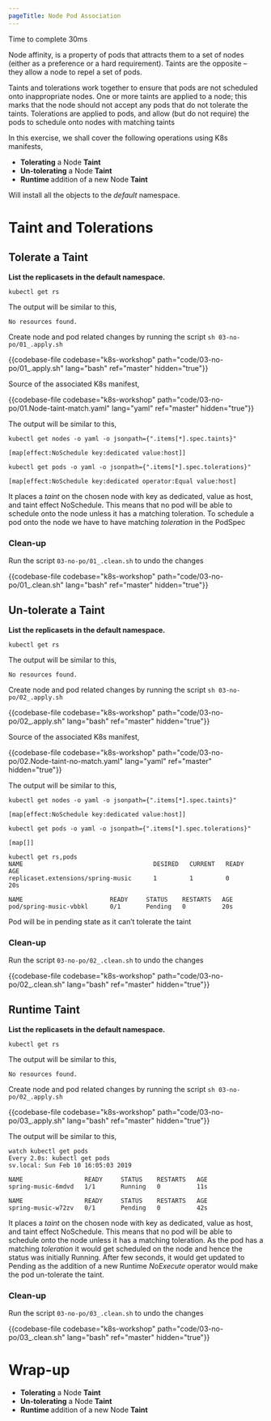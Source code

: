 ```yaml
---
pageTitle: Node Pod Association
---
```


<md-icon class="fa fa-clock-o fa-lg" aria-hidden="true"></md-icon> Time to complete 30ms

<i class="fa fa-info-circle fa-lg" aria-hidden="true" style="color:dark-blue"></i>
Node affinity, is a property of pods that attracts them to a set of
nodes (either as a preference or a hard requirement). Taints are the
opposite – they allow a node to repel a set of pods.

Taints and tolerations work together to ensure that pods are not
scheduled onto inappropriate nodes. One or more taints are applied to a
node; this marks that the node should not accept any pods that do not
tolerate the taints. Tolerations are applied to pods, and allow (but do
not require) the pods to schedule onto nodes with matching taints

In this exercise, we shall cover the following operations using K8s
manifests,

<ul class="fa-ul">
  <li><i class="fa-li fa fa-square"></i><b>Tolerating</b> a Node <b>Taint</b></li>
  <li><i class="fa-li fa fa-square"></i><b>Un-tolerating</b> a Node <b>Taint</b></li>
  <li><i class="fa-li fa fa-square"></i><b>Runtime </b> addition of a new Node <b>Taint</b></li>
</ul>

<i class="fa fa-info-circle" aria-hidden="true"></i> Will install all the objects to the *default* namespace.

# Taint and Tolerations

## Tolerate a Taint

**List the replicasets in the default namespace.**

``` go-cli
kubectl get rs
```

<i class="fa fa-spinner fa-pulse fa-fw"></i>
The output will be similar to this,

    No resources found.

Create node and pod related changes by running the script <i class="fa fa-check-circle" aria-hidden="true" style="color:green"></i> `sh 03-no-po/01_.apply.sh`

{{codebase-file codebase="k8s-workshop" path="code/03-no-po/01_.apply.sh" lang="bash" ref="master" hidden="true"}}

Source of the associated K8s manifest,

{{codebase-file codebase="k8s-workshop" path="code/03-no-po/01.Node-taint-match.yaml" lang="yaml" ref="master" hidden="true"}}

<i class="fa fa-spinner fa-pulse fa-fw"></i>
The output will be similar to this,

    kubectl get nodes -o yaml -o jsonpath={".items[*].spec.taints}"
    
    [map[effect:NoSchedule key:dedicated value:host]]
    
    kubectl get pods -o yaml -o jsonpath={".items[*].spec.tolerations}"
    
    [map[effect:NoSchedule key:dedicated operator:Equal value:host]

It places a *taint* on the chosen node with key as dedicated, value as
host, and taint effect NoSchedule. This means that no pod will be able
to schedule onto the node unless it has a matching toleration. To
schedule a pod onto the node we have to have matching *toleration* in
the PodSpec

### Clean-up

Run the script <i class="fa fa-undo" aria-hidden="true" style="color:red"></i> `03-no-po/01_.clean.sh` to undo the changes

{{codebase-file codebase="k8s-workshop" path="code/03-no-po/01_.clean.sh" lang="bash" ref="master" hidden="true"}}

## Un-tolerate a Taint

**List the replicasets in the default namespace.**

``` go-cli
kubectl get rs
```

<i class="fa fa-spinner fa-pulse fa-fw"></i>
The output will be similar to this,

    No resources found.


Create node and pod related changes by running the script <i class="fa fa-check-circle" aria-hidden="true" style="color:green"></i> `sh 03-no-po/02_.apply.sh`

{{codebase-file codebase="k8s-workshop" path="code/03-no-po/02_.apply.sh" lang="bash" ref="master" hidden="true"}}


Source of the associated K8s manifest,

{{codebase-file codebase="k8s-workshop" path="code/03-no-po/02.Node-taint-no-match.yaml" lang="yaml" ref="master" hidden="true"}}


<i class="fa fa-spinner fa-pulse fa-fw"></i>
The output will be similar to this,

    kubectl get nodes -o yaml -o jsonpath={".items[*].spec.taints}"
    
    [map[effect:NoSchedule key:dedicated value:host]]
    
    kubectl get pods -o yaml -o jsonpath={".items[*].spec.tolerations}"
    
    [map[]]
    
    kubectl get rs,pods
    NAME                                    DESIRED   CURRENT   READY     AGE
    replicaset.extensions/spring-music      1         1         0         20s
    
    NAME                        READY     STATUS    RESTARTS   AGE
    pod/spring-music-vbbkl      0/1       Pending   0          20s

<i class="fa fa-exclamation-circle fa-lg" aria-hidden="true" style="color:maroon"></i>
Pod will be in pending state as it can’t tolerate the taint

### Clean-up

Run the script <i class="fa fa-undo" aria-hidden="true" style="color:red"></i> `03-no-po/02_.clean.sh` to undo the changes

{{codebase-file codebase="k8s-workshop" path="code/03-no-po/02_.clean.sh" lang="bash" ref="master" hidden="true"}}

## Runtime Taint

**List the replicasets in the default namespace.**

``` go-cli
kubectl get rs
```

<i class="fa fa-spinner fa-pulse fa-fw"></i>
The output will be similar to this,

    No resources found.



Create node and pod related changes by running the script <i class="fa fa-check-circle" aria-hidden="true" style="color:green"></i> `sh 03-no-po/02_.apply.sh`

{{codebase-file codebase="k8s-workshop" path="code/03-no-po/03_.apply.sh" lang="bash" ref="master" hidden="true"}}

<i class="fa fa-spinner fa-pulse fa-fw"></i>
The output will be similar to this,


    watch kubectl get pods
    Every 2.0s: kubectl get pods                                                                                                                                                                           sv.local: Sun Feb 10 16:05:03 2019
    
    NAME                 READY     STATUS    RESTARTS   AGE
    spring-music-6mdvd   1/1       Running   0          11s
    
    NAME                 READY     STATUS    RESTARTS   AGE
    spring-music-w72zv   0/1       Pending   0          42s

It places a *taint* on the chosen node with key as dedicated, value as
host, and taint effect NoSchedule. This means that no pod will be able
to schedule onto the node unless it has a matching toleration. As the
pod has a matching *toleration* it would get scheduled on the node and
hence the status was initially Running. After few seconds, it would
get updated to Pending as the addition of a new Runtime *NoExecute*
operator would make the pod un-tolerate the taint.

### Clean-up

Run the script <i class="fa fa-undo" aria-hidden="true" style="color:red"></i> `03-no-po/03_.clean.sh` to undo the changes

{{codebase-file codebase="k8s-workshop" path="code/03-no-po/03_.clean.sh" lang="bash" ref="master" hidden="true"}}


# Wrap-up
<ul class="fa-ul">
  <li><i class="fa-li fa fa-check-square"></i><b>Tolerating</b> a Node <b>Taint</b></li>
  <li><i class="fa-li fa fa-check-square"></i><b>Un-tolerating</b> a Node <b>Taint</b></li>
  <li><i class="fa-li fa fa-check-square"></i><b>Runtime </b> addition of a new Node <b>Taint</b></li>
</ul>
